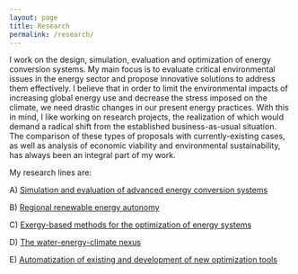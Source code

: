 ```yaml
---
layout: page
title: Research
permalink: /research/
---
```


I work on the design, simulation, evaluation and optimization of energy conversion systems. My main focus is to evaluate critical environmental issues in the energy sector and propose innovative solutions to address them effectively. I believe that in order to limit the environmental impacts of increasing global energy use and decrease the stress imposed on the climate, we need drastic changes in our present energy practices. With this in mind, I like working on research projects, the realization of which would demand a radical shift from the established business-as-usual situation. The comparison of these types of proposals with currently-existing cases, as well as analysis of economic viability and environmental sustainability, has always been an integral part of my work. 

My research lines are:

A) [Simulation and evaluation of advanced energy conversion systems](http://fontina-petrakopoulou.github.io/researchlineA/) 

B) [Regional renewable energy autonomy](http://fontina-petrakopoulou.github.io/researchlineB/)

C) [Exergy-based methods for the optimization of energy systems](http://fontina-petrakopoulou.github.io/researchlineC/)

D) [The water-energy-climate nexus](http://fontina-petrakopoulou.github.io/researchlineD/)

E) [Automatization of existing and development of new optimization tools](http://fontina-petrakopoulou.github.io/researchlineE/)
